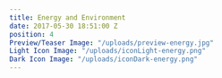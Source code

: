 ```yaml
---
title: Energy and Environment
date: 2017-05-30 18:51:00 Z
position: 4
Preview/Teaser Image: "/uploads/preview-energy.jpg"
Light Icon Image: "/uploads/iconLight-energy.png"
Dark Icon Image: "/uploads/iconDark-energy.png"
---
```


